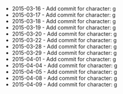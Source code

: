 - 2015-03-16 - Add commit for character: g
- 2015-03-17 - Add commit for character: g
- 2015-03-18 - Add commit for character: g
- 2015-03-19 - Add commit for character: g
- 2015-03-20 - Add commit for character: g
- 2015-03-22 - Add commit for character: g
- 2015-03-28 - Add commit for character: g
- 2015-03-29 - Add commit for character: g
- 2015-04-01 - Add commit for character: g
- 2015-04-04 - Add commit for character: g
- 2015-04-05 - Add commit for character: g
- 2015-04-08 - Add commit for character: g
- 2015-04-09 - Add commit for character: g
